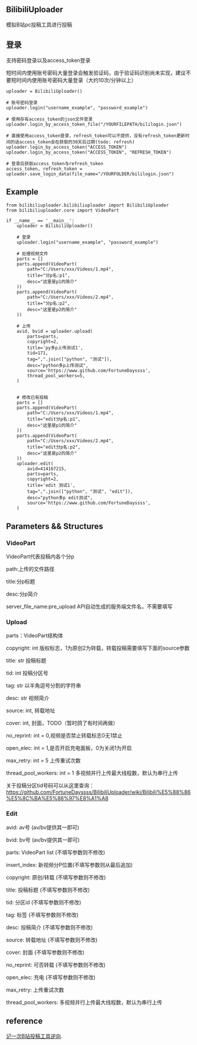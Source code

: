 ## BilibiliUploader
模拟B站pc投稿工具进行投稿

## 登录

支持密码登录以及access_token登录

短时间内使用账号密码大量登录会触发验证码，由于验证码识别尚未实现，建议不要短时间内使用账号密码大量登录（大约10次/分钟以上）

```
uploader = BilibiliUploader()

# 账号密码登录
uploader.login("username_example", "password_example")

# 使用存有access_token的json文件登录
uploader.login_by_access_token_file("/YOURFILEPATH/bililogin.json")

# 直接使用access_token登录，refresh_token可以不提供，没有refresh_token更新时间的话access_token会在获取的30天后过期(todo: refresh)
uploader.login_by_access_token("ACCESS_TOKEN")
uploader.login_by_access_token("ACCESS_TOKEN", "REFRESH_TOKEN")

# 登录后获取access_token与refresh_token
access_token, refresh_token = uploader.save_login_data(file_name="/YOURFOLDER/bililogin.json")
```

## Example
```
from bilibiliuploader.bilibiliuploader import BilibiliUploader
from bilibiliuploader.core import VideoPart

if __name__ == '__main__':
    uploader = BilibiliUploader()
    
    # 登录
    uploader.login("username_example", "password_example")

    # 处理视频文件
    parts = []
    parts.append(VideoPart(
        path="C:/Users/xxx/Videos/1.mp4",
        title="分p名:p1",
        desc="这里是p1的简介"
    ))
    parts.append(VideoPart(
        path="C:/Users/xxx/Videos/2.mp4",
        title="分p名:p2",
        desc="这里是p2的简介"
    ))
    
    # 上传
    avid, bvid = uploader.upload(
        parts=parts,
        copyright=2,
        title='py多p上传测试1',
        tid=171,
        tag=",".join(["python", "测试"]),
        desc="python多p上传测试",
        source='https://www.github.com/FortuneDayssss',
        thread_pool_workers=5,
    )
    
    
    # 修改已有投稿
    parts = []
    parts.append(VideoPart(
        path="C:/Users/xxx/Videos/1.mp4",
        title="edit分p名:p1",
        desc="这里是p1的简介"
    ))
    parts.append(VideoPart(
        path="C:/Users/xxx/Videos/2.mp4",
        title="edit分p名:p2",
        desc="这里是p2的简介"
    ))
    uploader.edit(
        avid=414167215,
        parts=parts,
        copyright=2,
        title='edit 测试1',
        tag=",".join(["python", "测试", "edit"]),
        desc="python多p edit测试",
        source='https://www.github.com/FortuneDayssss',
    )
```

## Parameters && Structures

### VideoPart

VideoPart代表投稿内各个分p

path:上传的文件路径

title:分p标题

desc:分p简介

server_file_name:pre_upload API自动生成的服务端文件名，不需要填写


### Upload

parts：VideoPart结构体

copyright: int 版权标志，1为原创2为转载，转载投稿需要填写下面的source参数

title: str 投稿标题

tid: int 投稿分区号

tag: str 以半角逗号分割的字符串

desc: str 视频简介

source: int, 转载地址

cover: int, 封面，TODO（暂时鸽了有时间再做）

no_reprint: int = 0,视频是否禁止转载标志0无1禁止

open_elec: int = 1,是否开启充电面板，0为关闭1为开启

max_retry: int = 5 上传重试次数

thread_pool_workers: int = 1 多视频并行上传最大线程数，默认为串行上传

关于投稿分区tid号码可以从这里查询：
https://github.com/FortuneDayssss/BilibiliUploader/wiki/Bilibili%E5%88%86%E5%8C%BA%E5%88%97%E8%A1%A8


### Edit

avid: av号 (av/bv提供其一即可)

bvid: bv号 (av/bv提供其一即可)

parts: VideoPart list (不填写参数则不修改)

insert_index: 新视频分P位置(不填写参数则从最后追加)

copyright: 原创/转载 (不填写参数则不修改)

title: 投稿标题 (不填写参数则不修改)

tid: 分区id (不填写参数则不修改)

tag: 标签 (不填写参数则不修改)

desc: 投稿简介 (不填写参数则不修改)

source: 转载地址 (不填写参数则不修改)

cover: 封面 (不填写参数则不修改)

no_reprint: 可否转载 (不填写参数则不修改)

open_elec: 充电 (不填写参数则不修改)

max_retry: 上传重试次数

thread_pool_workers: 多视频并行上传最大线程数，默认为串行上传


## reference
[记一次B站投稿工具逆向](https://fortunedayssss.github.io/2020/05/20/%E8%AE%B0%E4%B8%80%E6%AC%A1B%E7%AB%99%E6%8A%95%E7%A8%BF%E5%B7%A5%E5%85%B7%E9%80%86%E5%90%91.html). 
